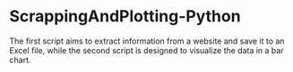 # ScrappingAndPlotting-Python
The first script aims to extract information from a website and save it to an Excel file, while the second script is designed to visualize the data in a bar chart.
